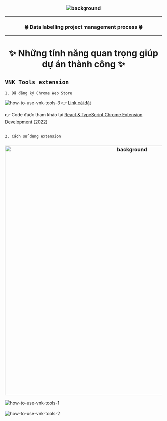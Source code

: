 <a name="readme-top"></a>
<h3 align="center">
  <img src="https://user-images.githubusercontent.com/22954435/191185738-1116bdb9-c865-47f1-b46d-71f241e65723.png" alt="background"/>
</h3>
<hr />
<h3 align="center">
  🍀 Data labelling project management process 🍀
</h3>
<hr />

<h1 align="center">✨ Những tính năng quan trọng giúp dự án thành công ✨</h1>

## `VNK Tools extension`
`1. Đã đăng ký Chrome Web Store`

![how-to-use-vnk-tools-3](https://user-images.githubusercontent.com/22954435/191188915-82aa977d-98fc-40d0-ab21-4b2256ee287c.png)
  👉 [Link cài đặt](https://chrome.google.com/webstore/detail/vnk-tools/eflhiejcojnjccjbjlmlkiingijkibnc?hl=vi&authuser=0)
  
  👉 Code được tham khảo tại [React & TypeScript Chrome Extension Development [2022]](https://www.udemy.com/course/chrome-extension/)
<br></br>


`2. Cách sử dụng extension`
<h3 align="center">
  <img src="https://user-images.githubusercontent.com/22954435/191190750-41db89bf-dd67-426b-a39f-f3d2a457c03a.png" alt="background" width="800"/>
</h3>

![how-to-use-vnk-tools-1](https://user-images.githubusercontent.com/22954435/191190750-41db89bf-dd67-426b-a39f-f3d2a457c03a.png)
<br></br>
![how-to-use-vnk-tools-2](https://user-images.githubusercontent.com/22954435/191190783-7bd3c749-c657-4930-a8b7-7eae5aadceb4.png)
